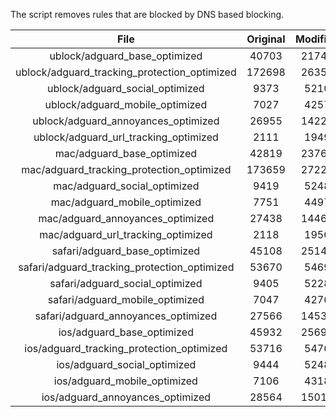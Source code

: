 The script removes rules that are blocked by DNS based blocking.


| File | Original | Modified |
|:----:|:-----:|:-----:|
| ublock/adguard_base_optimized | 40703 | 21742 |
| ublock/adguard_tracking_protection_optimized | 172698 | 26353 |
| ublock/adguard_social_optimized | 9373 | 5210 |
| ublock/adguard_mobile_optimized | 7027 | 4257 |
| ublock/adguard_annoyances_optimized | 26955 | 14227 |
| ublock/adguard_url_tracking_optimized | 2111 | 1949 |
| mac/adguard_base_optimized | 42819 | 23764 |
| mac/adguard_tracking_protection_optimized | 173659 | 27221 |
| mac/adguard_social_optimized | 9419 | 5248 |
| mac/adguard_mobile_optimized | 7751 | 4497 |
| mac/adguard_annoyances_optimized | 27438 | 14462 |
| mac/adguard_url_tracking_optimized | 2118 | 1956 |
| safari/adguard_base_optimized | 45108 | 25142 |
| safari/adguard_tracking_protection_optimized | 53670 | 5469 |
| safari/adguard_social_optimized | 9405 | 5228 |
| safari/adguard_mobile_optimized | 7047 | 4276 |
| safari/adguard_annoyances_optimized | 27566 | 14536 |
| ios/adguard_base_optimized | 45932 | 25690 |
| ios/adguard_tracking_protection_optimized | 53716 | 5476 |
| ios/adguard_social_optimized | 9444 | 5248 |
| ios/adguard_mobile_optimized | 7106 | 4318 |
| ios/adguard_annoyances_optimized | 28564 | 15019 |